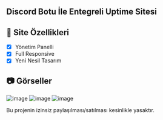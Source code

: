 ## Discord Botu İle Entegreli Uptime Sitesi

## 📑 Site Özellikleri

- [x] Yönetim Panelli
- [x] Full Responsive
- [x] Yeni Nesil Tasarım

## 📷 Görseller
![image](https://media.discordapp.net/attachments/1153012488024113162/1200571161839403149/image.png?ex=65c6aa06&is=65b43506&hm=4ef8be458d32beb061e422ea7cb1b997c8c62e0265f540278ca8d8a28b3229c3&=&format=webp&quality=lossless&width=960&height=460)
![image](https://media.discordapp.net/attachments/1153012488024113162/1200571417025064961/image.png?ex=65c6aa43&is=65b43543&hm=affcfc754f3981ce43f5c26ea33e2168d8a8ccdec4fa64c161d1e41b462c45bb&=&format=webp&quality=lossless&width=960&height=459)
![image](https://media.discordapp.net/attachments/1153012488024113162/1200571529218490499/image.png?ex=65c6aa5e&is=65b4355e&hm=f098222991db3fb9491d9dcd1750ae7a45fc3ae17b00af0a82fc00f044fac724&=&format=webp&quality=lossless&width=960&height=457)

Bu projenin izinsiz paylaşılması/satılması kesinlikle yasaktır.
